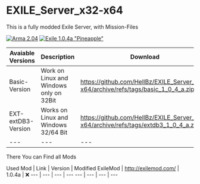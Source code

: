 # EXILE_Server_x32-x64

This is a fully modded Exile Server, with Mission-Files


[![Arma 2.04](https://img.shields.io/badge/Arma-2.04-blue.svg)](https://dev.arma3.com/post/spotrep-00077) [![Exile 1.0.4a "Pineapple"](https://img.shields.io/badge/Exile-1.0.4a%20"Lemon"-yellow.svg)](http://www.exilemod.com/topic/25026-104-pineapple/) 

Avaiable Versions | Description  |  Download
--- | ---  |  ---
Basic-Version | Work on Linux and Windows only on 32Bit | https://github.com/HellBz/EXILE_Server_x32-x64/archive/refs/tags/basic_1_0_4_a.zip
EXT-extDB3-Version | Works on Linux and Windows 32/64 Bit | https://github.com/HellBz/EXILE_Server_x32-x64/archive/refs/tags/extdb3_1_0_4_a.zip
--- | ---  |  ---

There You can Find all Mods

Used Mod | Link | Version | Modified
ExileMod | http://exilemod.com/ | 1.0.4a | ❌
--- | --- | --- | ---
--- | --- | --- | ---
